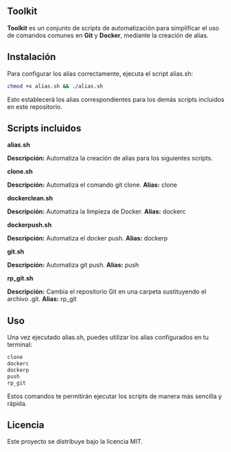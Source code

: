 ## Toolkit

**Toolkit** es un conjunto de scripts de automatización para simplificar el uso de comandos comunes en **Git** y **Docker**, mediante la creación de alias.

## Instalación

Para configurar los alias correctamente, ejecuta el script alias.sh:
   ```sh
   chmod +x alias.sh && ./alias.sh
   ```

Esto establecerá los alias correspondientes para los demás scripts incluidos en este repositorio.

## Scripts incluidos

**alias.sh**

**Descripción:** Automatiza la creación de alias para los siguientes scripts.

**clone.sh**

**Descripción:** Automatiza el comando git clone. 
**Alias:** clone

**dockerclean.sh**

**Descripción:** Automatiza la limpieza de Docker. 
**Alias:** dockerc

**dockerpush.sh**

**Descripción:** Automatiza el docker push. 
**Alias:** dockerp

**git.sh**

**Descripción:** Automatiza git push. 
**Alias:** push

**rp_git.sh**

**Descripción:** Cambia el repositorio Git en una carpeta sustituyendo el archivo .git. 
**Alias:** rp_git

## Uso

Una vez ejecutado alias.sh, puedes utilizar los alias configurados en tu terminal:
   ```sh
   clone
   dockerc
   dockerp
   push
   rp_git
   ```

Estos comandos te permitirán ejecutar los scripts de manera más sencilla y rápida.

## Licencia

Este proyecto se distribuye bajo la licencia MIT.
